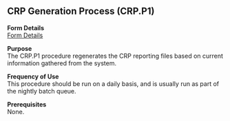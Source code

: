 ##  CRP Generation Process (CRP.P1)

<PageHeader />

**Form Details**  
[ Form Details ](CRP-P1-1/README.md)   

**Purpose**  
The CRP.P1 procedure regenerates the CRP reporting files based on current
information gathered from the system.

**Frequency of Use**  
This procedure should be run on a daily basis, and is usually run as part of
the nightly batch queue.

**Prerequisites**  
None.

<badge text= "Version 8.10.57" vertical="middle" />

<PageFooter />